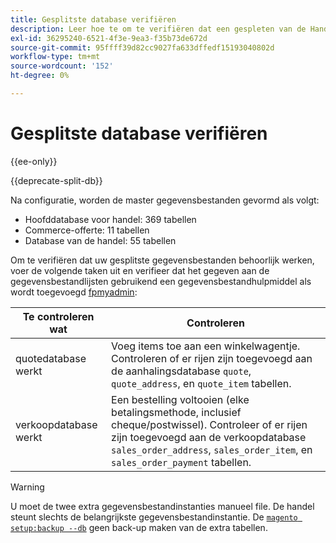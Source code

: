 ```yaml
---
title: Gesplitste database verifiëren
description: Leer hoe te om te verifiëren dat een gespleten van de Handel gegevensbestandconfiguratie behoorlijk werkt.
exl-id: 36295240-6521-4f3e-9ea3-f35b73de672d
source-git-commit: 95ffff39d82cc9027fa633dffedf15193040802d
workflow-type: tm+mt
source-wordcount: '152'
ht-degree: 0%

---
```


# Gesplitste database verifiëren

{{ee-only}}

{{deprecate-split-db}}

Na configuratie, worden de master gegevensbestanden gevormd als volgt:

- Hoofddatabase voor handel: 369 tabellen
- Commerce-offerte: 11 tabellen
- Database van de handel: 55 tabellen

Om te verifiëren dat uw gesplitste gegevensbestanden behoorlijk werken, voer de volgende taken uit en verifieer dat het gegeven aan de gegevensbestandlijsten gebruikend een gegevensbestandhulpmiddel als wordt toegevoegd [fpmyadmin](../../installation/prerequisites/optional-software.md#phpmyadmin):

| Te controleren wat | Controleren |
| -------------- | ------------- |
| quotedatabase werkt | Voeg items toe aan een winkelwagentje. Controleren of er rijen zijn toegevoegd aan de aanhalingsdatabase `quote`, `quote_address`, en `quote_item` tabellen. |
| verkoopdatabase werkt | Een bestelling voltooien (elke betalingsmethode, inclusief cheque/postwissel). Controleer of er rijen zijn toegevoegd aan de verkoopdatabase `sales_order_address`, `sales_order_item`, en `sales_order_payment` tabellen. |

>[!WARNING]
>
>U moet de twee extra gegevensbestandinstanties manueel file. De handel steunt slechts de belangrijkste gegevensbestandinstantie. De [`magento setup:backup --db`](../../installation/tutorials/backup.md) geen back-up maken van de extra tabellen.
